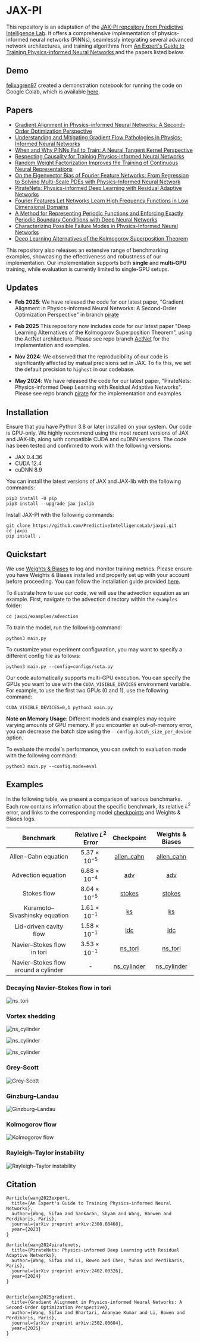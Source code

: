 # JAX-PI

This repository is an adaptation of the [JAX-PI repository from Predictive Intelligence Lab](https://github.com/PredictiveIntelligenceLab/jaxpi). It offers a comprehensive implementation of physics-informed neural networks (PINNs), seamlessly integrating several advanced network architectures, and training algorithms from [An Expert's Guide to Training Physics-informed Neural Networks
](https://arxiv.org/abs/2308.08468) and the papers listed below.

## Demo 
[felixagren97](https://github.com/felixagren97) created a demonstration notebook for running the code on Google Colab, which is available [here](https://colab.research.google.com/drive/1a33Zx5J9NJ3mn8uNzxFKQq_m0DLjST9Q?usp=sharing). 

## Papers

- [Gradient Alignment in Physics-informed Neural Networks: A Second-Order Optimization Perspective](https://arxiv.org/abs/2502.00604)
- [Understanding and Mitigating Gradient Flow Pathologies in Physics-Informed Neural Networks](https://epubs.siam.org/doi/10.1137/20M1318043)
- [When and Why PINNs Fail to Train: A Neural Tangent Kernel Perspective](https://www.sciencedirect.com/science/article/pii/S002199912100663X?casa_token=YlzVQK6hGy8AAAAA:bKwMNg70UoeEuisR1cd1KZnR20xspdvYp1dM4jLkl_wfVDX7O1j2IOlGZsYnC4esu7YcMaO_WOIC)
- [Respecting Causality for Training Physics-informed Neural Networks](https://www.sciencedirect.com/science/article/pii/S0045782524000690)
- [Random Weight Factorization Improves the Training of Continuous Neural Representations](https://arxiv.org/abs/2210.01274)
- [On the Eigenvector Bias of Fourier Feature Networks: From Regression to Solving Multi-Scale PDEs with Physics-Informed Neural Network](https://www.sciencedirect.com/science/article/abs/pii/S0045782521002759)
- [PirateNets: Physics-informed Deep Learning with Residual Adaptive Networks](https://arxiv.org/abs/2402.00326)
- [Fourier Features Let Networks Learn High Frequency Functions in Low Dimensional Domains](https://arxiv.org/abs/2006.10739)
- [A Method for Representing Periodic Functions and Enforcing Exactly Periodic Boundary Conditions with Deep Neural Networks](https://www.sciencedirect.com/science/article/abs/pii/S0021999121001376)
- [Characterizing Possible Failure Modes in Physics-Informed Neural Networks](https://arxiv.org/abs/2109.01050)
- [Deep Learning Alternatives of the Kolmogorov Superposition Theorem](https://arxiv.org/abs/2410.01990)


This  repository also releases an extensive range of benchmarking examples, showcasing the effectiveness and robustness of our implementation.
Our implementation supports both **single** and **multi-GPU** training, while evaluation is currently limited to
single-GPU setups.


## Updates


- **Feb 2025**: We have released the code for our latest paper, "Gradient Alignment in Physics-informed Neural Networks: A Second-Order Optimization Perspective" in  branch [pirate](https://github.com/PredictiveIntelligenceLab/jaxpi/tree/pirate)

- **Feb 2025** This repository now includes code for our latest paper "Deep Learning Alternatives of the Kolmogorov Superposition Theorem", using the ActNet architecture.
Please see repo branch [ActNet](https://github.com/PredictiveIntelligenceLab/jaxpi/tree/ActNet) for the implementation and examples.

- **Nov 2024**: We observed that the reproducibility of our code is significantly affected by matual precisions set in JAX. 
To fix this, we set the default precision to `highest` in our codebase. 

- **May 2024**: We have released the code for our latest paper, "PirateNets: Physics-informed Deep Learning with Residual Adaptive Networks". 
Please see repo branch [pirate](https://github.com/PredictiveIntelligenceLab/jaxpi/tree/pirate) for the implementation and examples.




## Installation

Ensure that you have Python 3.8 or later installed on your system.
Our code is GPU-only.
We highly recommend using the most recent versions of JAX and JAX-lib, along with compatible CUDA and cuDNN versions.
The code has been tested and confirmed to work with the following versions:

- JAX 0.4.36
- CUDA 12.4
- cuDNN 8.9

You can install the latest versions of JAX and JAX-lib with the following commands:
```
pip3 install -U pip
pip3 install --upgrade jax jaxlib
```

Install JAX-PI with the following commands:

``` 
git clone https://github.com/PredictiveIntelligenceLab/jaxpi.git
cd jaxpi
pip install .
```

## Quickstart

We use [Weights & Biases](https://wandb.ai/site) to log and monitor training metrics. 
Please ensure you have Weights & Biases installed and properly set up with your account before proceeding. 
You can follow the installation guide provided [here](https://docs.wandb.ai/quickstart).

To illustrate how to use our code, we will use the advection equation as an example. 
First, navigate to the advection directory within the `examples` folder:

``` 
cd jaxpi/examples/advection
``` 
To train the model, run the following command:
```
python3 main.py 
```

To customize your experiment configuration, you may want to specify a different config file as follows:

```
python3 main.py --config=configs/sota.py 
```


Our code automatically supports multi-GPU execution. 
You can specify the GPUs you want to use with the `CUDA_VISIBLE_DEVICES` environment variable. For example, to use the first two GPUs (0 and 1), use the following command:

```
CUDA_VISIBLE_DEVICES=0,1 python3 main.py
```

**Note on Memory Usage**: Different models and examples may require varying amounts of GPU memory. 
If you encounter an out-of-memory error, you can decrease the batch size using the `--config.batch_size_per_device` option.

To evaluate the model's performance, you can switch to evaluation mode with the following command:

```
python3 main.py --config.mode=eval
```


## Examples

In the following table, we present a comparison of various benchmarks. Each row contains information about the specific benchmark, 
its relative $L^2$ error, and links to the corresponding model [checkpoints](https://drive.google.com/drive/folders/1tc-fASoUmwJTZ4omwsbz1uhdgEGS4z09?usp=drive_link) and Weights & Biases logs. 


| **Benchmark**                          | **Relative $L^2$ Error** |                                                                                     **Checkpoint**                                                                                      | **Weights & Biases** |
|:--------------------------------------:|:------------------------:|:---------------------------------------------------------------------------------------------------------------------------------------------------------------------------------------:|:--------------------:|
| Allen-Cahn equation                    |  $5.37 \times 10^{-5}$   |                                          [allen_cahn](https://drive.google.com/drive/folders/1MJihlw87l9YiVVLA8JBtCubf8PB6hPZY?usp=drive_link)                                          |  [allen_cahn](https://wandb.ai/jaxpi/allen_cahn?workspace=user-sifanw)  |
| Advection equation                     |  $6.88 \times 10^{-4}$   |                                             [adv](https://drive.google.com/drive/folders/19BEmUYsHWvsj7wgjnpzCxk9NRX70806C?usp=drive_link)                                              |     [adv](https://wandb.ai/jaxpi/adv?workspace=user-sifanw)      |
| Stokes flow                            |  $8.04 \times 10^{-5}$   |                                            [stokes](https://drive.google.com/drive/folders/11T5ht2LGmIZigIKiLvpyUMbSxlrxb1sF?usp=drive_link)                                            |    [stokes](https://wandb.ai/jaxpi/stokes?workspace=user-sifanw)    |
| Kuramoto–Sivashinsky equation          |  $1.61 \times 10^{-1}$   |                                              [ks](https://drive.google.com/drive/folders/1haoDhCUfCq69ptsA2qgiX8yGhwGLbLaT?usp=drive_link)                                              |      [ks](https://wandb.ai/jaxpi/ks?workspace=user-sifanw)      |
| Lid-driven cavity flow                 |  $1.58 \times 10^{-1}$   |                                             [ldc](https://drive.google.com/drive/folders/14bUqullVYHhb68kdwK_lkhzjtvF74nQl?usp=drive_link)                                              |     [ldc](https://wandb.ai/jaxpi/ldc?workspace=user-sifanw)      |
| Navier–Stokes flow in tori             |  $3.53 \times 10^{-1}$   |                                           [ns_tori](https://drive.google.com/drive/folders/1n2k2613BWWLcug3CI4i3ZQnBvgrHS1Ph?usp=drive_link)                                            |     [ns_tori](https://wandb.ai/jaxpi/ns_tori?workspace=user-sifanw)     |
| Navier–Stokes flow around a cylinder   |            -             |                                         [ns_cylinder](https://drive.google.com/drive/folders/1wy_SJUMPOMFM19P9ChGu_cRlk99VRdZ1?usp=drive_link)                                          |     [ns_cylinder](https://wandb.ai/jaxpi/ns_unsteady_cylinder?workspace=user-sifanw)     |


### Decaying Navier-Stokes flow in tori

![ns_tori](examples/ns_tori/figures/ns_animation.gif)

### Vortex shedding
![ns_cylinder](examples/ns_unsteady_cylinder/figures/ns_cylinder_u.gif)

![ns_cylinder](examples/ns_unsteady_cylinder/figures/ns_cylinder_v.gif)

![ns_cylinder](examples/ns_unsteady_cylinder/figures/ns_cylinder_w.gif)

### Grey-Scott

![Grey-Scott](examples/grey_scott/figures/gs_animation.gif)

### Ginzburg–Landau

![Ginzburg–Landau](examples/ginzburg_landau/figures/gl_animation.gif)

### Kolmogorov flow

![Kolmogorov flow](examples/kolmogorov_flow/figures/kf.gif)

### Rayleigh–Taylor instability

![Rayleigh–Taylor instability](examples/rayleigh_taylor/figures/rayleigh_taylor.gif)


## Citation

    @article{wang2023expert,
      title={An Expert's Guide to Training Physics-informed Neural Networks},
      author={Wang, Sifan and Sankaran, Shyam and Wang, Hanwen and Perdikaris, Paris},
      journal={arXiv preprint arXiv:2308.08468},
      year={2023}
    }

    @article{wang2024piratenets,
      title={PirateNets: Physics-informed Deep Learning with Residual Adaptive Networks},
      author={Wang, Sifan and Li, Bowen and Chen, Yuhan and Perdikaris, Paris},
      journal={arXiv preprint arXiv:2402.00326},
      year={2024}
    }

    
    @article{wang2025gradient,
      title={Gradient Alignment in Physics-informed Neural Networks: A Second-Order Optimization Perspective},
      author={Wang, Sifan and Bhartari, Ananyae Kumar and Li, Bowen and Perdikaris, Paris},
      journal={arXiv preprint arXiv:2502.00604},
      year={2025}
    }



